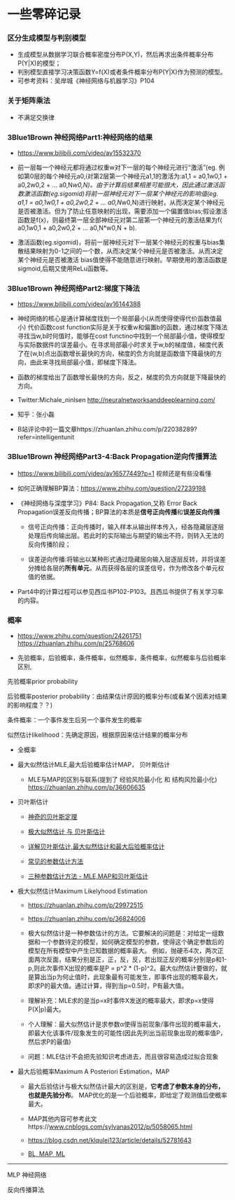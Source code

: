 # 一些零碎记录

### 区分生成模型与判别模型

* 生成模型从数据学习联合概率密度分布P(X,Y)，然后再求出条件概率分布P(Y|X)的模型；
* 判别模型直接学习决策函数Y=f(X)或者条件概率分布P(Y|X)作为预测的模型。
* 可参考资料：吴岸城《神经网络与机器学习》P104


### 关于矩阵乘法

* 不满足交换律

### 3Blue1Brown 神经网络Part1:神经网络的结果

* https://www.bilibili.com/video/av15532370

* 前一层每一个神经元都将通过权重w对下一层的每个神经元进行“激活”(eg. 例如第0层的每个神经元a0,i对第2层第一个神经元a1,1的激活为:a1,1 = a0,1w0,1 + a0,2w0,2 + ... a0,N*w0,N)。由于计算后结果相差可能很大，因此通过激活函数激活函数(eg.sigomid)将前一层神经元对下一层某个神经元的影响值(eg. a1,1 = a0,1w0,1 + a0,2w0,2 + ... a0,N*w0,N)进行映射，从而决定某个神经元是否被激活。但为了防止任意映射的出现，需要添加一个偏置值bias;假设激活函数是f(x)，则最终第一层全部神经元对第二层第一个神经元的激活结果为f( a0,1w0,1 + a0,2w0,2 + ... a0,N*w0,N + b).


* 激活函数(eg.sigomid)，将前一层神经元对下一层某个神经元的权重与bias集散结果映射为0-1之间的一个数，从而决定某个神经元是否被激活。从而决定某个神经元是否被激活
bias值使得不能随意进行映射。早期使用的激活函数是sigmoid,后期又使用ReLu函数等。



### 3Blue1Brown 神经网络Part2:梯度下降法

* https://www.bilibili.com/video/av16144388 

* 神经网络的核心是通计算梯度找到一个局部最小(从而使得使得代价函数值最小)
代价函数cost function实际是关于权重w和偏置b的函数，通过梯度下降法寻找当w,b时何值时，能够在cost functino中找到一个局部最小值，使得模型与实际数据件的误差最小。在寻求局部最小时求关于w,b的梯度值，梯度代表了在(w,b)点出函数增长最快的方向，梯度的负方向就是函数值下降最快的方向，由此来寻找局部最小值，即梯度下降法。

* 函数的梯度给出了函数增长最快的方向，反之，梯度的负方向就是下降最快的方向。

* Twitter:Michale_ninlsen  http://neuralnetworksanddeeplearning.com/

* 知乎：张小磊

* B站评论中的一篇文章https://zhuanlan.zhihu.com/p/22038289?refer=intelligentunit

### 3Blue1Brown 神经网络Part3-4:Back Propagation逆向传播算法

* https://www.bilibili.com/video/av16577449?p=1  视频还是有些没看懂

* 如何正确理解BP算法：https://www.zhihu.com/question/27239198

* 《神经网络与深度学习》P84: Back Propagation,又称 Error Back Propagation误差反向传播；BP算法的本质是**信号正向传播**和**误差反向传播**
    * 信号正向传播：正向传播时，输入样本从输出样本传入，经各隐藏层逐层处理后传向输出层。若此时的实际输出与期望的输出不符，则转入无法的反向传播阶段；

    * 误差逆向传播:将输出以某种形式通过隐藏层向输入层逐层反转，并将误差分摊给各层的**所有单元**，从而获得各层的误差信号，作为修改各个单元权值的依据。

* Part4中的计算过程可以参见西瓜书P102-P103。且西瓜书提供了有关学习率的内容。

### 概率

* https://www.zhihu.com/question/24261751
https://zhuanlan.zhihu.com/p/25768606


* 先验概率，后验概率，条件概率，似然概率，条件概率，似然概率与后验概率区别,

先验概率prior probability

后验概率posterior probability：由结果估计原因的概率分布(或看某个因素对结果的影响程度？？)

条件概率：一个事件发生后另一个事件发生的概率

似然估计likelihood：先确定原因，根据原因来估计结果的概率分布

* 全概率

* 最大似然估计MLE,最大后验概率估计MAP， 贝叶斯估计

    * MLE与MAP的区别与联系(提到了 经验风险最小化 和 结构风险最小化) https://zhuanlan.zhihu.com/p/36606635

* 贝叶斯估计

   * [神奇的贝叶斯定理](https://www.jianshu.com/p/283154606af5)

   * [极大似然估计 与 贝叶斯估计](https://blog.csdn.net/liu1194397014/article/details/52766760)

   * [详解贝叶斯估计,最大似然估计和最大后验概率估计](https://blog.csdn.net/u011508640/article/details/72815981)

   * [常见的参数估计方法](https://www.jianshu.com/p/f4ea000892ca)

   * [三种参数估计方法 - MLE,MAP和贝叶斯估计](https://blog.csdn.net/leo_xu06/article/details/51222215)

* 极大似然估计Maximum Likelyhood Estimation

    * https://zhuanlan.zhihu.com/p/29972515

    * https://zhuanlan.zhihu.com/p/36824006

    * 极大似然估计是一种参数估计的方法。它要解决的问题是：对给定一组数据和一个参数待定的模型，如何确定模型的参数，使得这个确定参数后的模型在所有模型中产生已知数据的概率最大。 例如，抛硬币4次，两次正面两次反面，结果分别是正，正，反，反，若出现正反的概率分别是p和1-p,则此次事件X出现的概率是P = p^2 * (1-p)^2。最大似然估计要做的，就是算出当p为何止值时，此现象最有可能发生，即事件出现的概率最大，即求P的最大值。通过计算，得到当p=0.5时，P有最大值。

   * 理解补充：MLE求的是当p=x时事件X发送的概率最大，即求p=x使得P(X|p)最大。
    
    * 个人理解：最大似然估计是求参数α使得当前现象/事件出现的概率最大，即最大化该事件/现象发生的可能性(因此先列出当前现象出现的概率值P，然后求P的最值)

    * 问题：MLE估计不会把先验知识考虑进去，而且很容易造成过拟合现象

* 最大后验概率Maximum A Posteriori Estimation，MAP

    * 最大后验估计与极大似然估计最大的区别是，**它考虑了参数本身的分布，也就是先验分布**。 MAP优化的是一个后验概率，即给定了观测值后使概率最大。

    * MAP其他内容可参考此文https://www.cnblogs.com/sylvanas2012/p/5058065.html

    * https://blog.csdn.net/klqulei123/article/details/52781643

    * [BL, MAP, ML](http://www.360doc.com/content/16/0510/11/29157075_557802881.shtml)

----

MLP 神经网络



反向传播算法